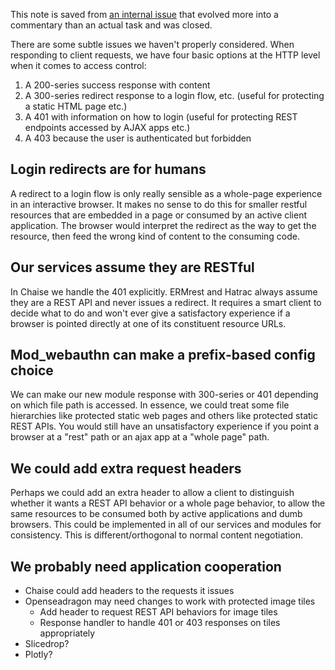This note is saved from [an internal issue](https://github.com/informatics-isi-edu/division/issues/75) that evolved more into a commentary than an actual task and was closed.

There are some subtle issues we haven't properly considered. When responding to client requests, we have four basic options at the HTTP level when it comes to access control:

1. A 200-series success response with content
2. A 300-series redirect response to a login flow, etc. (useful for protecting a static HTML page etc.)
3. A 401 with information on how to login (useful for protecting REST endpoints accessed by AJAX apps etc.)
4. A 403 because the user is authenticated but forbidden

## Login redirects are for humans

A redirect to a login flow is only really sensible as a whole-page experience in an interactive browser. It makes no sense to do this for smaller restful resources that are embedded in a page or consumed by an active client application.  The browser would interpret the redirect as the way to get the resource, then feed the wrong kind of content to the consuming code.

## Our services assume they are RESTful

In Chaise we handle the 401 explicitly.  ERMrest and Hatrac always assume they are a REST API and never issues a redirect. It requires a smart client to decide what to do and won't ever give a satisfactory experience if a browser is pointed directly at one of its constituent resource URLs.

## Mod_webauthn can make a prefix-based config choice

We can make our new module response with 300-series or 401 depending on which file path is accessed. In essence, we could treat some file hierarchies like protected static web pages and others like protected static REST APIs.  You would still have an unsatisfactory experience if you point a browser at a "rest" path or an ajax app at a "whole page" path.

## We could add extra request headers

Perhaps we could add an extra header to allow a client to distinguish whether it wants a REST API behavior or a whole page behavior, to allow the same resources to be consumed both by active applications and dumb browsers.  This could be implemented in all of our services and modules for consistency.  This is different/orthogonal to normal content negotiation.

## We probably need application cooperation

- Chaise could add headers to the requests it issues
- Openseadragon may need changes to work with protected image tiles
  - Add header to request REST API behaviors for image tiles
  - Response handler to handle 401 or 403 responses on tiles appropriately
- Slicedrop?
- Plotly?

